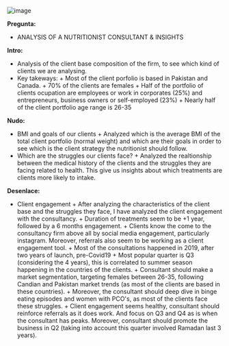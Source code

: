 ![image](https://user-images.githubusercontent.com/82451770/119153551-a4818100-ba51-11eb-8c5b-317abaa2beca.png)

**Pregunta:**
+  ANALYSIS OF A NUTRITIONIST CONSULTANT & INSIGHTS

**Intro:**
+ Analysis of the client base composition of the firm, to see which kind of clients we are analysing.
+ Key takeways:
      + Most of the client porfolio is based in Pakistan and Canada.
      + 70% of the clients are females
      + Half of the portfolio of clients ocupation are  employees or work in corporates (25%) and entrepreneurs, business owners or self-employed (23%)
      + Nearly half of the client portfolio age range is 26-35

**Nudo:**
+ BMI and goals of our clients
      + Analyzed which is the average BMI of the total client portfolio (normal weight) and which are their goals in order to see which is the client strategy the nutritionist should follow. 
+ Which are the struggles our clients face?
      + Analyzed the realtionship between the medical history of the clients and the struggles they are facing related to health. This give us insights about which treatments are clients more likely to intake.      

**Desenlace:**
+ Client engagement
      + After analyzing the characteristics of the client base and the struggles they face, I have analyzed the client engagement with the consultancy.
      + Duration of treatments seem to be +1 year, followed by a 6 months engagement. 
      + Clients know the come to the consultancy firm above all by social media engagement, particularly instagram. Moreover, referrals also seem to be working as a client engagement tool.
      + Most of the consultations happened in 2019, after two years of launch, pre-Covid19
      + Most popular quarter is Q3 (considering the 4 years), this is correlated to summer season happening in the countries of the clients.
      + Consultant should make a market segmentation, targeting females between 26-35, following Candian and Pakistan market trends (as most of the clients are based in these countries). 
      + Moreover, the consultant should deep dive in binge eating episodes and women with PCO's, as most of the clients face these struggles. 
      + Client engagement seems healthy, consultant should reinforce referrals as it does work. And focus on Q3 and Q4 as is when the consultant has peaks. Moreover, consultant should promote the business in Q2 (taking into account this quarter involved Ramadan last 3 years). 
